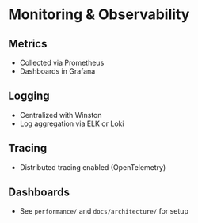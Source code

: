 # Monitoring & Observability

## Metrics
- Collected via Prometheus
- Dashboards in Grafana

## Logging
- Centralized with Winston
- Log aggregation via ELK or Loki

## Tracing
- Distributed tracing enabled (OpenTelemetry)

## Dashboards
- See `performance/` and `docs/architecture/` for setup 

